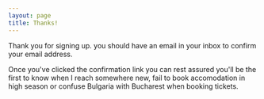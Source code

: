 ```yaml
---
layout: page
title: Thanks!
---
```

Thank you for signing up. you should have an email in your inbox to confirm your email address. 

Once you've clicked the confirmation link you can rest assured you'll be the first to know when I reach somewhere new, fail to book accomodation in high season or confuse Bulgaria with Bucharest when booking tickets.